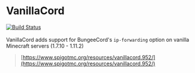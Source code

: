 # VanillaCord
[![Build Status](https://src.me1312.net/jenkins/job/VanillaCord/job/1.7.10/badge/icon)](https://src.me1312.net/jenkins/job/VanillaCord/job/1.7.10/)<br>
<br>
VanillaCord adds support for BungeeCord's `ip-forwarding` option on vanilla Minecraft servers (1.7.10 - 1.11.2)
> [https://www.spigotmc.org/resources/vanillacord.952/](https://www.spigotmc.org/resources/vanillacord.952/)
